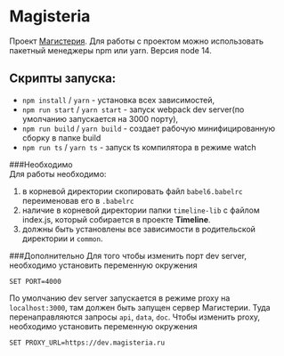 # Magisteria

Проект [Магистерия][https://magisteria.ru].
Для работы с проектом можно использовать пакетный менеджеры npm или yarn. Версия node 14.

## Скрипты запуска:
   * `npm install` / `yarn` - установка всех зависимостей,
   * `npm run start` / `yarn start` - запуск webpack dev server(по умолчанию запускается на 3000 порту),
   * `npm run build` / `yarn build` - создает рабочую минифицированную сборку в папке build
   * `npm run ts`  / `yarn ts` - запуск ts компилятора в режиме watch

###Необходимо  
Для работы необходимо:
1. в корневой директории скопировать файл `babel6.babelrc` переименовав его в `.babelrc`
2. наличие в корневой директории папки `timeline-lib` с файлом index.js, который собирается в проекте **Timeline**.
3. должны быть установлены все зависимости в родительской директории и `common`.


###Дополнительно
Для того чтобы изменить порт dev server, необходимо установить переменную окружения 

`SET PORT=4000`

По умолчанию dev server запускается в режиме proxy на `localhost:3000`, там должен быть запущен сервер Магистерии.
Туда перенаправляются запросы `api`, `data`, `doc`. Чтобы изменить proxy, необходимо установить переменную окружения

`SET PROXY_URL=https://dev.magisteria.ru`


[https://magisteria.ru]: https://magisteria.ru

